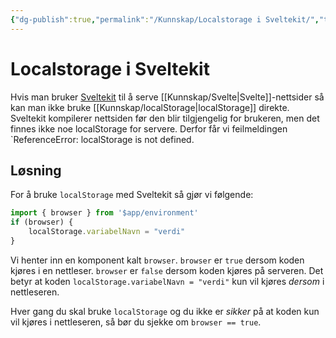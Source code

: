 ```yaml
---
{"dg-publish":true,"permalink":"/Kunnskap/Localstorage i Sveltekit/","title":"Localstorage i Sveltekit","tags":["svelte","it1","it"]}
---
```



# Localstorage i Sveltekit
Hvis man bruker [Sveltekit](https://kit.svelte.dev/) til å serve [[Kunnskap/Svelte\|Svelte]]-nettsider så kan man ikke bruke [[Kunnskap/localStorage\|localStorage]] direkte. Sveltekit kompilerer nettsiden før den blir tilgjengelig for brukeren, men det finnes ikke noe localStorage for servere. Derfor får vi feilmeldingen `ReferenceError: localStorage is not defined.

## Løsning
For å bruke `localStorage` med Sveltekit så gjør vi følgende:
```js
import { browser } from '$app/environment'
if (browser) {
	localStorage.variabelNavn = "verdi"
}
```

Vi henter inn en komponent kalt `browser`. `browser` er `true` dersom koden kjøres i en nettleser. `browser` er `false` dersom koden kjøres på serveren. Det betyr at koden `localStorage.variabelNavn = "verdi"` kun vil kjøres *dersom* i nettleseren.

Hver gang du skal bruke `localStorage` og du ikke er *sikker* på at koden kun vil kjøres i nettleseren, så bør du sjekke om `browser == true`.
